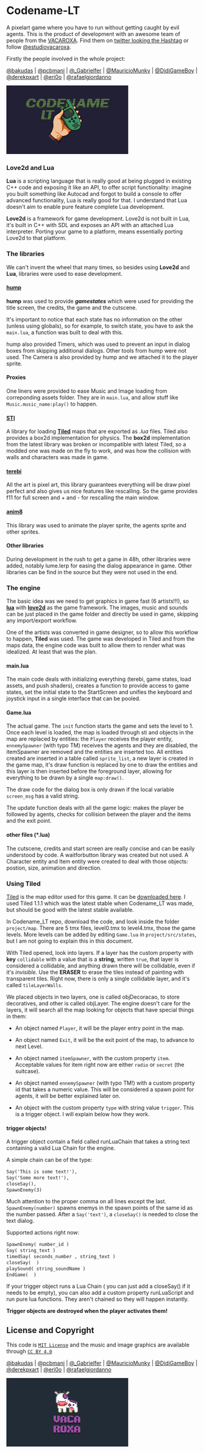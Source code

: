 # Codename-LT

A pixelart game where you have to run without getting caught by evil agents. This is the product of 
development with an awesome team of people from the [VACAROXA](https://www.padrim.com.br/vacaroxa). 
Find them on [twitter looking the Hashtag](https://twitter.com/hashtag/vacaroxa?src=hash) or 
follow [@estudiovacaroxa](https://twitter.com/estudiovacaroxa).

Firstly the people involved in the whole project:

[@bakudas](https://twitter.com/bakudas) | [@pcbmani](https://twitter.com/pcbmani) | [@_Gabrielfer](https://twitter.com/_Gabrielfer) | [@MauricioMunky](https://twitter.com/MauricioMunky) | [@DidiGameBoy](https://twitter.com/DidiGameBoy) | [@derekpxart](https://twitter.com/derekpxart) | [@eri0o](https://twitter.com/eri0o) | [@rafaelgiordanno](https://twitter.com/rafaelgiordanno)

![](project/img/logo.png)

### Love2d and Lua

**Lua** is a scripting language that is really good at being plugged in existing C++ code and exposing it
like an API, to offer script functionality: imagine you built something like Autocad and forgot to 
build a console to offer advanced functionality, Lua is really good for that. I understand that Lua
doesn't aim to enable pure feature complete Lua development.

**Love2d** is a framework for game development. Love2d is not built in Lua, it's built in C++ with SDL and 
exposes an API with an attached Lua interpreter. Porting your game to a platform, means essentially porting
Love2d to that platform. 

### The libraries

We can't invent the wheel that many times, so besides using **Love2d** and **Lua**, libraries were used
to ease development.

#### [hump](https://github.com/vrld/hump) 

**hump** was used to provide ***gamestates*** which were used for providing the title screen, 
the credits, the game and the cutscene. 

It's important to notice that each state has no information on the other (unless using globals),
so for example, to switch state, you have to ask the `main.lua`, a function was built to deal with this.

hump also provided Timers, which was used to prevent an input in dialog boxes from skipping additional 
dialogs. Other tools from hump were not used. The Camera is also provided by hump and we attached it to
the player sprite.

#### Proxies

One liners were provided to ease Music and Image loading from correponding assets folder. 
They are in `main.lua`, and allow stuff like `Music.music_name:play()` to happen.

#### [STI](https://github.com/karai17/Simple-Tiled-Implementation) 

A library for loading [**Tiled**](http://www.mapeditor.org/) maps that are exported as *.lua* files.
Tiled also provides a box2d implementation for physics. The **box2d** implementation from the latest library
was broken or incompatible with latest Tiled, so a modded one was made on the fly to work, and was
how the collision with walls and characters was made in game.

#### [terebi](https://github.com/oniietzschan/terebi)

All the art is pixel art, this library guarantees everything will be draw pixel perfect and also
gives us nice features like rescalling. So the game provides f11 for full screen and + and - for rescalling
the main window.

#### [anim8](https://github.com/kikito/anim8)

This library was used to animate the player sprite, the agents sprite and other sprites.

#### Other libraries

During development in the rush to get a game in 48h, other libraries were added, notably lume.lerp for
easing the dialog appearance in game. Other libraries can be find in the source but they were not used in the end.

### The engine

The basic idea was we need to get graphics in game fast (6 artists!!!), so [**lua**](https://www.lua.org/) with 
[**love2d**](https://love2d.org/) as the game framework. The images, music and sounds can be just placed in the
game folder and directly be used in game, skipping any import/export workflow. 

One of the artists was converted in game designer, so to allow this workflow to happen, **Tiled** was used.
The game was developed in Tiled and from the maps data, the engine code was built to allow them to render
what was idealized. At least that was the plan.

#### main.lua

The main code deals with initializing everything (terebi, game states, load assets, and push shaders), 
creates a function to provide access to game states, set the initial state to the StartScreen and unifies 
the keyboard and joystick input in a single interface that can be pooled.

#### Game.lua

The actual game. The `init` function starts the game and sets the level to 1. Once each level is loaded,
the map is loaded through sti and objects in the map are replaced by entities: the `Player` receives the 
player entity, `ennemySpawner` (with typo TM) receives the agents and they are disabled, the itemSpawner 
are removed and the entities are inserted too. All entities created are inserted in a table called `sprite_list`,
a new layer is created in the game map, it's draw function is replaced by one to draw the entities and this 
layer is then inserted before the foreground layer, allowing for everything to be drawn by a single `map:draw()`.

The draw code for the dialog box is only drawn if the local variable `screen_msg` has a valid string.

The update function deals with all the game logic: makes the player be followed by agents, checks for collision
between the player and the items and the exit point.

#### other files (*.lua)

The cutscene, credits and start screen are really concise and can be easily understood by code. A waitforbutton library
was created but not used. A Character entity and Item entity were created to deal with those objects: postion, size,
animation and direction.

### Using Tiled

  [Tiled](http://www.mapeditor.org/) is the map editor used for this game. 
It can be [downloaded here](https://thorbjorn.itch.io/tiled). I used Tiled 1.1.1
which was the latest stable when Codename_LT was made, but should be good with the 
latest stable available.

In Codename_LT repo, download the code, and look inside the folder `project/map`. There
are 5 tmx files, level0.tmx to level4.tmx, those the game levels. More levels can
be added by editing `Game.lua` in `project/src/states`, but I am not going to explain
this in this document.

With Tiled opened, look into layers. If a layer has the custom property with **key**
`collidable` with a value that is a **string**, written `true`, that layer is considered
a collidable, and anything drawn there will be collidable, even if it's *invisible*. 
Use the **ERASER** to erase the tiles instead of painting with transparent tiles. 
Right now, there is only a single collidable layer, and it's called `tileLayerWalls`.

We placed objects in two layers, one is called objDecoracao, to store decoratives, and
other is called objLayer. The engine doesn't care for the layers, it will search all the
map looking for objects that have special things in them:

- An object named `Player`, it will be the player entry point in the map.

- An object named `Exit`, it will be the exit point of the map, to advance to next Level.

- An object named `itemSpawner`, with the custom property `item`. Acceptable values for
item right now are either `radio` or `secret` (the suitcase).

- An object named `ennemySpawner` (with typo TM!) with a custom property id that takes a
numeric value. This will be considered a spawn point for agents, it will be better explained
later on.

- An object with the custom property `type` with string value `trigger`. This is a trigger object.
I will explain below how they work.

#### trigger objects!

A trigger object contain a field called runLuaChain that takes a string text containing a valid
Lua Chain for the engine. 

A simple chain can be of the type:

    Say('This is some text!'),
    Say('Some more text!'),
    closeSay(),
    SpawnEnemy(3)

Much attention to the proper comma on all lines except the last. `SpawnEnemy(number)` spawns enemys
in the spawn points of the same id as the number passed. After a `Say('text')`, a `closeSay()` is needed
to close the text dialog. 

Supported actions right now:

    SpawnEnemy( number_id )
    Say( string_text )
    timedSay( seconds_number , string_text )
    closeSay(  )
    playSound( string_soundName )
    EndGame(  )


If your trigger object runs a Lua Chain ( you can just add a closeSay() if it needs to be empty), you 
can also add a custom property runLuaScript and run pure lua functions. They aren't chained so they will
happen instantly.

**Trigger objects are destroyed when the player activates them!**

## License and Copyright

This code is [`MIT License`](LICENSE) and the music and image graphics are available through [`CC BY 4.0`](COPYRIGHT)

[@bakudas](https://twitter.com/bakudas) | [@pcbmani](https://twitter.com/pcbmani) | [@_Gabrielfer](https://twitter.com/_Gabrielfer) | [@MauricioMunky](https://twitter.com/MauricioMunky) | [@DidiGameBoy](https://twitter.com/DidiGameBoy) | [@derekpxart](https://twitter.com/derekpxart) | [@eri0o](https://twitter.com/eri0o) | [@rafaelgiordanno](https://twitter.com/rafaelgiordanno)

![](project/img/vaca_splash.png)

